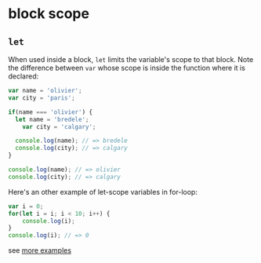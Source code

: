# block scope

## `let`

When used inside a block, `let` limits the variable's scope to that block. Note the difference between `var` whose scope is inside the function where it is declared:


```js
var name = 'olivier';
var city = 'paris';

if(name === 'olivier') {
  let name = 'bredele';
	var city = 'calgary';

  console.log(name); // => bredele
  console.log(city); // => calgary
}

console.log(name); // => olivier
console.log(city); // => calgary
```

Here's an other example of let-scope variables in for-loop:

```js
var i = 0;
for(let i = i; i < 10; i++) {
	console.log(i);
}
console.log(i); // => 0
```

see [more examples]()